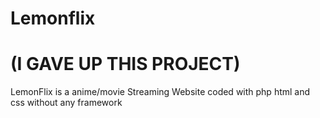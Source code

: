 # Lemonflix
# (I GAVE UP THIS PROJECT)
LemonFlix is a anime/movie Streaming Website coded with php html and css without any framework
